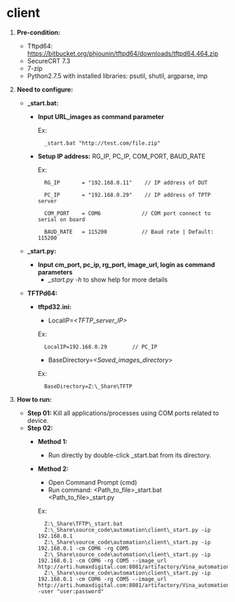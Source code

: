 # client

1. **Pre-condition:**
    - Tftpd64: https://bitbucket.org/phjounin/tftpd64/downloads/tftpd64.464.zip
    - SecureCRT 7.3
    - 7-zip
    - Python2.7.5 with installed libraries: psutil, shutil, argparse, imp

2. **Need to configure:**
    - **_start.bat:**
        + **Input URL_images as command parameter**

            Ex:

                _start.bat "http://test.com/file.zip"

        + **Setup IP address:** RG_IP, PC_IP, COM_PORT, BAUD_RATE

            Ex:

                RG_IP       = "192.168.0.11"    // IP address of DUT

                PC_IP       = "192.168.0.29"    // IP address of TPTP server

                COM_PORT    = COM6             // COM port connect to serial on board

                BAUD_RATE   = 115200           // Baud rate | Default: 115200

    - **_start.py:**
        + **Input cm_port, pc_ip, rg_port, image_url, login as command parameters**
            - *_start.py -h* to show help for more details

    - **TFTPd64:**
        + **tftpd32.ini:**
            - LocalIP=*<TFTP_server_IP>*

            Ex:

                LocalIP=192.168.0.29        // PC_IP

            - BaseDirectory=*<Saved_images_directory>*

            Ex:

                BaseDirectory=Z:\_Share\TFTP

3. **How to run:**
    - **Step 01:** Kill all applications/processes using COM ports related to device.
    - **Step 02:**
        + **Method 1:**
            - Run directly by double-click _start.bat from its directory.
        + **Method 2:**
            - Open Command Prompt (cmd)
            - Run command:
                    <Path_to_file>\_start.bat
                    <Path_to_file>\_start.py

            Ex:

                Z:\_Share\TFTP\_start.bat
                Z:\_Share\source_code\automation\client\_start.py -ip 192.168.0.1
                Z:\_Share\source_code\automation\client\_start.py -ip 192.168.0.1 -cm COM6 -rg COM5
                Z:\_Share\source_code\automation\client\_start.py -ip 192.168.0.1 -cm COM6 -rg COM5 --image_url http://arti.humaxdigital.com:8081/artifactory/Vina_automation/Network/hga20r_fw_images.zip"
                Z:\_Share\source_code\automation\client\_start.py -ip 192.168.0.1 -cm COM6 -rg COM5 --image_url http://arti.humaxdigital.com:8081/artifactory/Vina_automation/Network/hga20r_fw_images.zip" -user "user:password"

